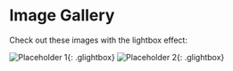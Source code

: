 # Image Gallery

Check out these images with the lightbox effect:

![Placeholder 1](https://via.placeholder.com/400 "Click to view larger"){: .glightbox}
![Placeholder 2](https://via.placeholder.com/400 "Click to view larger"){: .glightbox}
